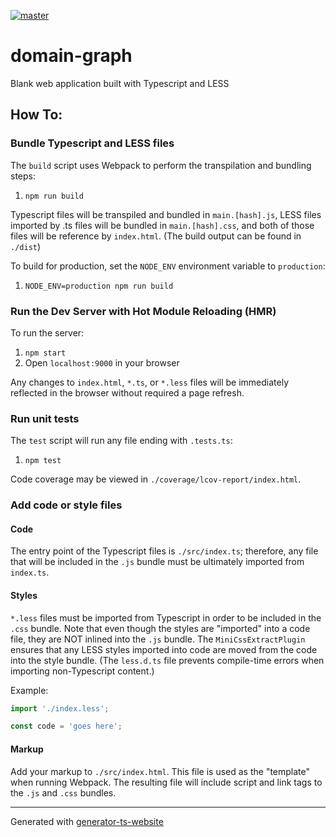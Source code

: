 [![master](https://github.com/{ORG_NAME}/{REPO_NAME}/workflows/build/badge.svg?branch=master&amp;event=push)](https://github.com/{ORG_NAME}/{REPO_NAME}/actions?query=workflow%3Abuild+branch%3Amaster+event%3Apush)

# domain-graph

Blank web application built with Typescript and LESS

## How To:

### Bundle Typescript and LESS files

The `build` script uses Webpack to perform the transpilation and bundling steps:

1. `npm run build`

Typescript files will be transpiled and bundled in `main.[hash].js`, LESS files imported by .ts files will be bundled in `main.[hash].css`, and both of those files will be reference by `index.html`. (The build output can be found in `./dist`)

To build for production, set the `NODE_ENV` environment variable to `production`:

1. `NODE_ENV=production npm run build`

### Run the Dev Server with Hot Module Reloading (HMR)

To run the server:

1. `npm start`
1. Open `localhost:9000` in your browser

Any changes to `index.html`, `*.ts`, or `*.less` files will be immediately reflected in the browser without required a page refresh.

### Run unit tests

The `test` script will run any file ending with `.tests.ts`:

1. `npm test`

Code coverage may be viewed in `./coverage/lcov-report/index.html`.

### Add code or style files

#### Code

The entry point of the Typescript files is `./src/index.ts`; therefore, any file that will be included in the `.js` bundle must be ultimately imported from `index.ts`.

#### Styles

`*.less` files must be imported from Typescript in order to be included in the `.css` bundle. Note that even though the styles are "imported" into a code file, they are NOT inlined into the `.js` bundle. The `MiniCssExtractPlugin` ensures that any LESS styles imported into code are moved from the code into the style bundle. (The `less.d.ts` file prevents compile-time errors when importing non-Typescript content.)

Example:

```ts
import './index.less';

const code = 'goes here';
```

#### Markup

Add your markup to `./src/index.html`. This file is used as the "template" when running Webpack. The resulting file will include script and link tags to the `.js` and `.css` bundles.

---

Generated with [generator-ts-website](https://www.npmjs.com/package/generator-ts-website)
